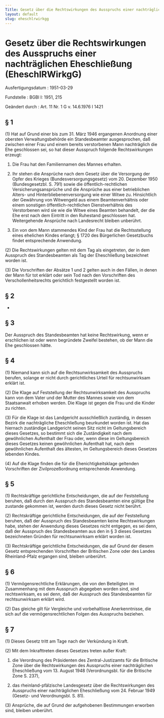 ```yaml
---
Title: Gesetz über die Rechtswirkungen des Ausspruchs einer nachträglichen Eheschließung
layout: default
slug: eheschlrwirkgg
---
```


# Gesetz über die Rechtswirkungen des Ausspruchs einer nachträglichen Eheschließung (EheschlRWirkgG)

Ausfertigungsdatum
:   1951-03-29

Fundstelle
:   BGBl I: 1951, 215

Geändert durch
:   Art. 11 Nr. 1 G v. 14.6.1976 I 1421


## § 1

(1) Hat auf Grund einer bis zum 31. März 1946 ergangenen Anordnung
einer obersten Verwaltungsbehörde ein Standesbeamter ausgesprochen,
daß zwischen einer Frau und einem bereits verstorbenen Mann
nachträglich die Ehe geschlossen sei, so hat dieser Ausspruch folgende
Rechtswirkungen erzeugt:

1.  Die Frau hat den Familiennamen des Mannes erhalten.


2.  Ihr stehen die Ansprüche nach dem Gesetz über die Versorgung der Opfer
    des Krieges (Bundesversorgungsgesetz) vom
    20\. Dezember 1950 (Bundesgesetzbl. S. 791)                    sowie
    die öffentlich-rechtlichen Versicherungsansprüche und die Ansprüche
    aus einer betrieblichen Alters- und Hinterbliebenenversorgung wie
    einer Witwe zu. Hinsichtlich der Gewährung von Witwengeld aus einem
    Beamtenverhältnis oder einem sonstigen öffentlich-rechtlichen
    Dienstverhältnis des Verstorbenen wird sie wie die Witwe eines Beamten
    behandelt, der die Ehe erst nach dem Eintritt in den Ruhestand
    geschlossen hat. Weitergehende Ansprüche nach Landesrecht bleiben
    unberührt.


3.  Ein von dem Mann stammendes Kind der Frau hat die Rechtsstellung eines
    ehelichen Kindes erlangt; § 1720 des Bürgerlichen Gesetzbuchs findet
    entsprechende Anwendung.




(2) Die Rechtswirkungen gelten mit dem Tag als eingetreten, der in dem
Ausspruch des Standesbeamten als Tag der Eheschließung bezeichnet
worden ist.

(3) Die Vorschriften der Absätze 1 und 2 gelten auch in den Fällen, in
denen der Mann für tot erklärt oder sein Tod nach den Vorschriften des
Verschollenheitsrechts gerichtlich festgestellt worden ist.


## § 2

-


## § 3

Der Ausspruch des Standesbeamten hat keine Rechtswirkung, wenn er
erschlichen ist oder wenn begründete Zweifel bestehen, ob der Mann die
Ehe geschlossen hätte.


## § 4

(1) Niemand kann sich auf die Rechtsunwirksamkeit des Ausspruchs
berufen, solange er nicht durch gerichtliches Urteil für
rechtsunwirksam erklärt ist.

(2) Die Klage auf Feststellung der Rechtsunwirksamkeit des Ausspruchs
kann von dem Vater und der Mutter des Mannes sowie von dem
Staatsanwalt erhoben werden. Die Klage ist gegen die Frau und die
Kinder zu richten.

(3) Für die Klage ist das Landgericht ausschließlich zuständig, in
dessen Bezirk die nachträgliche Eheschließung beurkundet worden ist.
Hat das hiernach zuständige Landgericht seinen Sitz nicht im
Geltungsbereich dieses Gesetzes, so bestimmt sich die Zuständigkeit
nach dem gewöhnlichen Aufenthalt der Frau oder, wenn diese im
Geltungsbereich dieses Gesetzes keinen gewöhnlichen Aufenthalt hat,
nach dem gewöhnlichen Aufenthalt des ältesten, im Geltungsbereich
dieses Gesetzes lebenden Kindes.

(4) Auf die Klage finden die für die Ehenichtigkeitsklage geltenden
Vorschriften der Zivilprozeßordnung entsprechende Anwendung.


## § 5

(1) Rechtskräftige gerichtliche Entscheidungen, die auf der
Feststellung beruhen, daß durch den Ausspruch des Standesbeamten eine
gültige Ehe zustande gekommen ist, werden durch dieses Gesetz nicht
berührt.

(2) Rechtskräftige gerichtliche Entscheidungen, die auf der
Feststellung beruhen, daß der Ausspruch des Standesbeamten keine
Rechtswirkungen habe, stehen der Anwendung dieses Gesetzes nicht
entgegen, es sei denn, daß der Ausspruch des Standesbeamten aus den in
§ 3 dieses Gesetzes bezeichneten Gründen für rechtsunwirksam erklärt
worden ist.

(3) Rechtskräftige gerichtliche Entscheidungen, die auf Grund der
diesem Gesetz entsprechenden Vorschriften der Britischen Zone oder des
Landes Rheinland-Pfalz ergangen sind, bleiben unberührt.


## § 6

(1) Vermögensrechtliche Erklärungen, die von den Beteiligten im
Zusammenhang mit dem Ausspruch abgegeben worden sind, sind
rechtswirksam, es sei denn, daß der Ausspruch des Standesbeamten für
rechtsunwirksam erklärt wird.

(2) Das gleiche gilt für Vergleiche und vorbehaltlose Anerkenntnisse,
die sich auf die vermögensrechtlichen Folgen des Ausspruchs beziehen.


## § 7

(1) Dieses Gesetz tritt am Tage nach der Verkündung in Kraft.

(2) Mit dem Inkrafttreten dieses Gesetzes treten außer Kraft:

1.  die Verordnung des Präsidenten des Zentral-Justizamts für die
    Britische Zone über die Rechtswirkungen des Ausspruchs einer
    nachträglichen Eheschließung vom 13. August 1948 (Verordnungsbl. für
    die Britische Zone S. 237),


2.  das rheinland-pfälzische Landesgesetz über die Rechtswirkungen des
    Ausspruchs einer nachträglichen Eheschließung vom 24. Februar 1949
    (Gesetz- und Verordnungsbl. S. 81).




(3) Ansprüche, die auf Grund der aufgehobenen Bestimmungen erworben
sind, bleiben unberührt.

